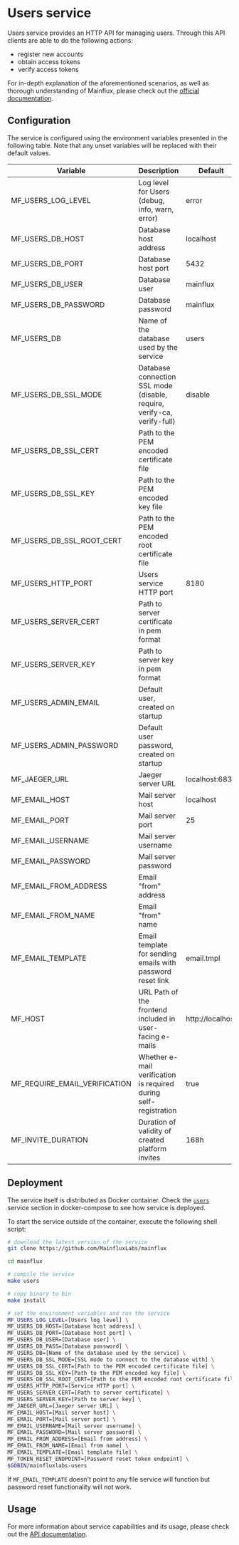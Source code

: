 # Users service

Users service provides an HTTP API for managing users. Through this API clients
are able to do the following actions:

- register new accounts
- obtain access tokens
- verify access tokens

For in-depth explanation of the aforementioned scenarios, as well as thorough
understanding of Mainflux, please check out the [official documentation][doc].

## Configuration

The service is configured using the environment variables presented in the
following table. Note that any unset variables will be replaced with their
default values.

| Variable                      | Description                                                             | Default          |
| ----------------------------- | ----------------------------------------------------------------------- | --------------   |
| MF_USERS_LOG_LEVEL            | Log level for Users (debug, info, warn, error)                          | error            |
| MF_USERS_DB_HOST              | Database host address                                                   | localhost        |
| MF_USERS_DB_PORT              | Database host port                                                      | 5432             |
| MF_USERS_DB_USER              | Database user                                                           | mainflux         |
| MF_USERS_DB_PASSWORD          | Database password                                                       | mainflux         |
| MF_USERS_DB                   | Name of the database used by the service                                | users            |
| MF_USERS_DB_SSL_MODE          | Database connection SSL mode (disable, require, verify-ca, verify-full) | disable          |
| MF_USERS_DB_SSL_CERT          | Path to the PEM encoded certificate file                                |                  |
| MF_USERS_DB_SSL_KEY           | Path to the PEM encoded key file                                        |                  |
| MF_USERS_DB_SSL_ROOT_CERT     | Path to the PEM encoded root certificate file                           |                  |
| MF_USERS_HTTP_PORT            | Users service HTTP port                                                 | 8180             |
| MF_USERS_SERVER_CERT          | Path to server certificate in pem format                                |                  |
| MF_USERS_SERVER_KEY           | Path to server key in pem format                                        |                  |
| MF_USERS_ADMIN_EMAIL          | Default user, created on startup                                        |                  |
| MF_USERS_ADMIN_PASSWORD       | Default user password, created on startup                               |                  |
| MF_JAEGER_URL                 | Jaeger server URL                                                       | localhost:6831   |
| MF_EMAIL_HOST                 | Mail server host                                                        | localhost        |
| MF_EMAIL_PORT                 | Mail server port                                                        | 25               |
| MF_EMAIL_USERNAME             | Mail server username                                                    |                  |
| MF_EMAIL_PASSWORD             | Mail server password                                                    |                  |
| MF_EMAIL_FROM_ADDRESS         | Email "from" address                                                    |                  |
| MF_EMAIL_FROM_NAME            | Email "from" name                                                       |                  |
| MF_EMAIL_TEMPLATE             | Email template for sending emails with password reset link              | email.tmpl       |
| MF_HOST                       | URL Path of the frontend included in user-facing e-mails                | http://localhost |  
| MF_REQUIRE_EMAIL_VERIFICATION | Whether e-mail verification is required during self-registration        | true             |  
| MF_INVITE_DURATION            | Duration of validity of created platform invites                        | 168h           |

## Deployment

The service itself is distributed as Docker container. Check the [`users`](https://github.com/MainfluxLabs/mainflux/blob/master/docker/docker-compose.yml#L109-L143) service section in
docker-compose to see how service is deployed.

To start the service outside of the container, execute the following shell script:

```bash
# download the latest version of the service
git clone https://github.com/MainfluxLabs/mainflux

cd mainflux

# compile the service
make users

# copy binary to bin
make install

# set the environment variables and run the service
MF_USERS_LOG_LEVEL=[Users log level] \
MF_USERS_DB_HOST=[Database host address] \
MF_USERS_DB_PORT=[Database host port] \
MF_USERS_DB_USER=[Database user] \
MF_USERS_DB_PASS=[Database password] \
MF_USERS_DB=[Name of the database used by the service] \
MF_USERS_DB_SSL_MODE=[SSL mode to connect to the database with] \
MF_USERS_DB_SSL_CERT=[Path to the PEM encoded certificate file] \
MF_USERS_DB_SSL_KEY=[Path to the PEM encoded key file] \
MF_USERS_DB_SSL_ROOT_CERT=[Path to the PEM encoded root certificate file] \
MF_USERS_HTTP_PORT=[Service HTTP port] \
MF_USERS_SERVER_CERT=[Path to server certificate] \
MF_USERS_SERVER_KEY=[Path to server key] \
MF_JAEGER_URL=[Jaeger server URL] \
MF_EMAIL_HOST=[Mail server host] \
MF_EMAIL_PORT=[Mail server port] \
MF_EMAIL_USERNAME=[Mail server username] \
MF_EMAIL_PASSWORD=[Mail server password] \
MF_EMAIL_FROM_ADDRESS=[Email from address] \
MF_EMAIL_FROM_NAME=[Email from name] \
MF_EMAIL_TEMPLATE=[Email template file] \
MF_TOKEN_RESET_ENDPOINT=[Password reset token endpoint] \
$GOBIN/mainfluxlabs-users
```

If `MF_EMAIL_TEMPLATE` doesn't point to any file service will function but password reset functionality will not work.

## Usage

For more information about service capabilities and its usage, please check out
the [API documentation](https://github.com/MainfluxLabs/mainflux/blob/master/api/openapi/users.yml).

[doc]: https://mainfluxlabs.github.io/docs

